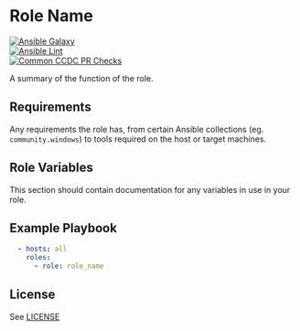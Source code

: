 # Role Name

[![Ansible Galaxy](https://img.shields.io/badge/ansible--galaxy-{{GALAXY_ROLE_NAME}}-blue.svg)](https://galaxy.ansible.com/{{GALAXY_ROLE_URL}}/) \
[![Ansible Lint](https://github.com/{{GITHUB_ORG}}/{{GITHUB_REPO}}/actions/workflows/lint-ansible-role.yml/badge.svg)](https://github.com/{{GITHUB_ORG}}/{{GITHUB_REPO}}/actions/workflows/lint-ansible-role.yml) \
[![Common CCDC PR Checks](https://github.com/{{GITHUB_ORG}}/{{GITHUB_REPO}}/actions/workflows/common_ccdc_status_checks.yml/badge.svg)](https://github.com/{{GITHUB_ORG}}/{{GITHUB_REPO}}/actions/workflows/common_ccdc_status_checks.yml)

A summary of the function of the role.

## Requirements

Any requirements the role has, from certain Ansible collections (eg. `community.windows`) to tools required on the
host or target machines.

## Role Variables

This section should contain documentation for any variables in use in your role.

## Example Playbook

```yaml
  - hosts: all
    roles:
      - role: role_name
```

## License

See [LICENSE](LICENSE)
